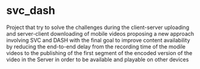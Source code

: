 svc_dash
========

Project that try to solve the challenges during the client-server uploading and server-client downloading of mobile videos proposing a new approach involving SVC and DASH with the final goal to improve content availability by reducing the end-to-end delay from the recording time of the modile videos to the publishing of the first segment of the encoded version of the video in the Server in order to be available and playable on other devices
